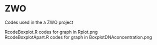 # ZWO
Codes used in the a ZWO project

RcodeBoxplot.R codes for graph in Rplot.png  
RcodeBoxplotApart.R codes for graph in BoxplotDNAconcentration.png
